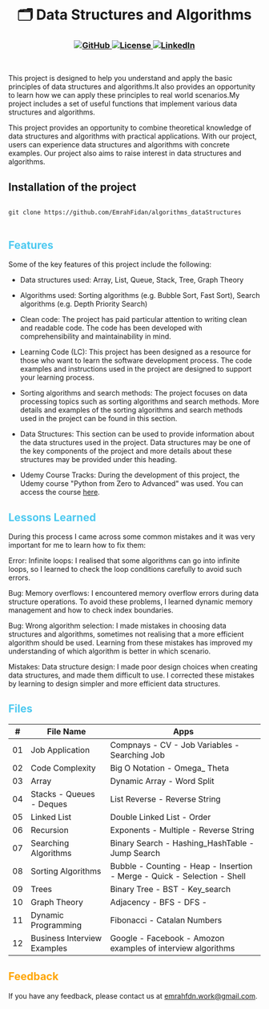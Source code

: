 <h1 align="center">
<br>
🗂️ Data Structures and Algorithms
</h1>

<h3 align="center">
  <a class="header-badge" target="_blank" href="https://github.com/EmrahFidan">
    <img alt="GitHub" src="https://img.shields.io/badge/GitHub-white.svg?logo=github&style=social"/>
  </a>
  <a class="header-badge" target="_blank" href="https://github.com/EmrahFidan/PythonDemo/blob/main/LICENSE">
    <img alt="License" src="https://img.shields.io/github/license/PritamSarbajna/tourism-website?color=darkblue"/>
  </a>
  <a class="header-badge" target="_blank" href="https://www.linkedin.com/in/emrah-fidann/" >
    <img alt="LinkedIn" src="https://img.shields.io/badge/LinkedIn-blue.svg?logo=linkedin&style=social"/>
  </a>
</h3>
<br>

This project is designed to help you understand and apply the basic principles of data structures and algorithms.It also provides an opportunity to learn how we can apply these principles to real world scenarios.My project includes a set of useful functions that implement various data structures and algorithms.

This project provides an opportunity to combine theoretical knowledge of data structures and algorithms with practical applications. With our project, users can experience data structures and algorithms with concrete examples. Our project also aims to raise interest in data structures and algorithms.

<h2>Installation of the project</h2>

<pre>
<code>
git clone https://github.com/EmrahFidan/algorithms_dataStructures
</code>
</pre>


<h2 style="color: #4cc9f0;"> Features </h1>

Some of the key features of this project include the following:

- Data structures used: Array, List, Queue, Stack, Tree, Graph Theory

- Algorithms used: Sorting algorithms (e.g. Bubble Sort, Fast Sort), Search algorithms (e.g. Depth Priority Search)


- Clean code: The project has paid particular attention to writing clean and readable code. The code has been developed with comprehensibility and maintainability in mind.

- Learning Code (LC): This project has been designed as a resource for those who want to learn the software development process. The code examples and instructions used in the project are designed to support your learning process.
- Sorting algorithms and search methods: The project focuses on data processing topics such as sorting algorithms and search methods. More details and examples of the sorting algorithms and search methods used in the project can be found in this section.
- Data Structures: This section can be used to provide information about the data structures used in the project. Data structures may be one of the key components of the project and more details about these structures may be provided under this heading.
- Udemy Course Tracks: During the development of this project, the Udemy course "Python from Zero to Advanced" was used. You can access the course [here](https://www.udemy.com/share/101KDM3@5YOmqrHzUXqmmvdpeLQo6ZJPW3Dh07fzmgHBbPQuqSxDKHIfgcOcmUcfkRPJuUpkoQ==/).



<h2 style="color: #4cc9f0;"> Lessons Learned </h1>

During this process I came across some common mistakes and it was very important for me to learn how to fix them:

Error: Infinite loops: I realised that some algorithms can go into infinite loops, so I learned to check the loop conditions carefully to avoid such errors.

Bug: Memory overflows: I encountered memory overflow errors during data structure operations. To avoid these problems, I learned dynamic memory management and how to check index boundaries.

Bug: Wrong algorithm selection: I made mistakes in choosing data structures and algorithms, sometimes not realising that a more efficient algorithm should be used. Learning from these mistakes has improved my understanding of which algorithm is better in which scenario.

Mistakes: Data structure design: I made poor design choices when creating data structures, and made them difficult to use. I corrected these mistakes by learning to design simpler and more efficient data structures.

<h2 style="color: #4cc9f0;"> Files </h1>

|  #  | File Name | Apps |
| :-: | --------- | ---- |
| 01  |   Job Application        | Compnays - CV - Job Variables - Searching Job     |
| 02  |   Code Complexity        | Big O Notation - Omega_ Theta     |
| 03  |   Array        |  Dynamic Array - Word Split    |
| 04  |   Stacks - Queues - Deques       | List Reverse  - Reverse String     |
| 05  |   Linked List        | Double Linked List - Order     |
| 06  |   Recursion        |  Exponents - Multiple - Reverse String    |
| 07  |   Searching Algorithms        | Binary Search - Hashing_HashTable - Jump Search      |
| 08  |   Sorting Algorithms        | Bubble - Counting - Heap - Insertion - Merge - Quick - Selection - Shell     |
| 09  |   Trees        |   Binary Tree - BST - Key_search    |
| 10  |   Graph Theory        |  Adjacency - BFS - DFS -     |
| 11  |   Dynamic Programming        | Fibonacci - Catalan Numbers     |
| 12  |   Business Interview Examples        | Google - Facebook - Amozon examples of interview algorithms     |

<h2 style="color: #ffa500;">Feedback</h1>

If you have any feedback, please contact us at emrahfdn.work@gmail.com.